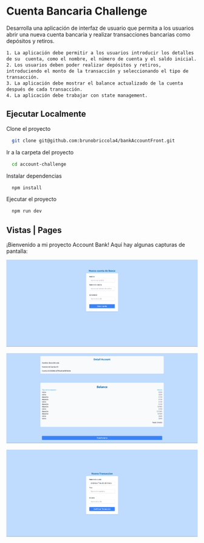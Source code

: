 
# Cuenta Bancaria Challenge

Desarrolla una aplicación de interfaz de usuario que permita a los usuarios abrir una nueva
cuenta bancaria y realizar transacciones bancarias como depósitos y retiros.

    1. La aplicación debe permitir a los usuarios introducir los detalles de su  cuenta, como el nombre, el número de cuenta y el saldo inicial.
    2. Los usuarios deben poder realizar depósitos y retiros, introduciendo el monto de la transacción y seleccionando el tipo de transacción.
    3. La aplicación debe mostrar el balance actualizado de la cuenta después de cada transacción.
    4. La aplicación debe trabajar con state management.



## Ejecutar Localmente

Clone el proyecto

```bash
  git clone git@github.com:brunobriccola4/bankAccountFront.git
```

Ir a la carpeta del proyecto

```bash
  cd account-challenge
```

Instalar dependencias

```bash
  npm install
```

Ejecutar el proyecto

```bash
  npm run dev
```

## Vistas | Pages

¡Bienvenido a mi proyecto Account Bank! Aquí hay algunas capturas de pantalla:

![Crear Cuenta](public/images/nuevaCuenta.png)

![Detalle Cuenta](public/images/detalleCuenta.png)

![Transferir](public/images/transferir.png)


